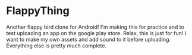 # FlappyThing

Another flappy bird clone for Android! I'm making this for practice and to test uploading an app on the google play store. Relax, this is just for fun! I want to make my own assets and add sound to it before uploading. Everything else is pretty much complete.
